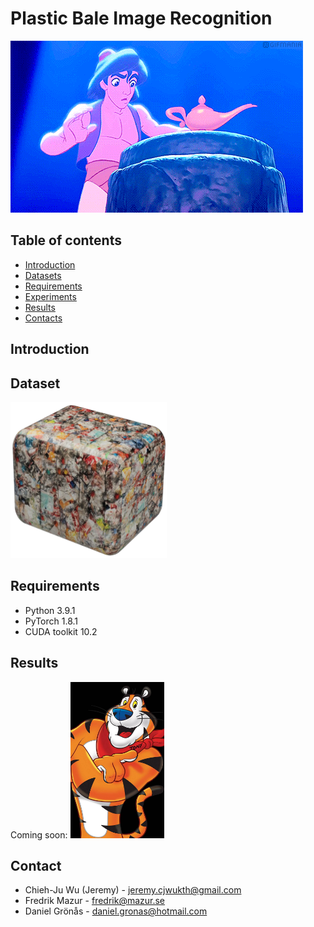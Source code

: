 # Plastic Bale Image Recognition
![gif](https://github.com/JeremyKTH/Plastic-Bale-Image-Recognition/blob/main/Aladdin.gif)

## Table of contents

<!--ts-->
   * [Introduction](#Introduction)
   * [Datasets](#Datasets)
   * [Requirements](#Requirements)
   * [Experiments](#Experiments)
   * [Results](#Results)
   * [Contacts](#Contacts)
<!--te-->


## Introduction

## Dataset
<img src = "https://github.com/JeremyKTH/Plastic-Bale-Image-Recognition/blob/main/Images/plasticbale.png" width="250" height="250">

## Requirements
- Python  3.9.1
- PyTorch 1.8.1
- CUDA toolkit 10.2


## Results
Coming soon:
<img src = "https://github.com/JeremyKTH/Plastic-Bale-Image-Recognition/blob/main/tony.jpg" width="150" height="250">

<!-- CONTACT -->
## Contact
- Chieh-Ju Wu (Jeremy) - jeremy.cjwukth@gmail.com
- Fredrik Mazur - fredrik@mazur.se
- Daniel Grönås - daniel.gronas@hotmail.com
